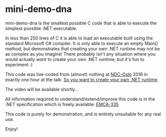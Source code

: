# mini-demo-dna

mini-demo-dna is the smallest possible C code that is able to execute the simplest
possible .NET executable.

In less than 250 lines of C it is able to load an executable built using the
standard Microsoft C# compiler. It is only able to execute an empty Main() method,
but demonstrates that creating your own .NET runtime may not be as complex as you
imagine! There probably isn't any situation where you would actually *want* to
create your own  .NET runtime, but it's fun to experiment :)

This code was live-coded from (almost) nothing at [NDC-Oslo](https://ndcoslo.com/)
2018 in exactly one hour at the talk:
[So you want to create your own .NET runtime](https://ndcoslo.com/talk/so-you-want-to-create-your-own-net-runtime/).

The video will be available shortly...

All information required to understand/extend/improve this code is in the .NET
specification which is freely available:
[EMCA-335](https://www.ecma-international.org/publications/standards/Ecma-335.htm)

This code is purely for demonstration, and is entirely unsuitable for any real use.

Enjoy!
